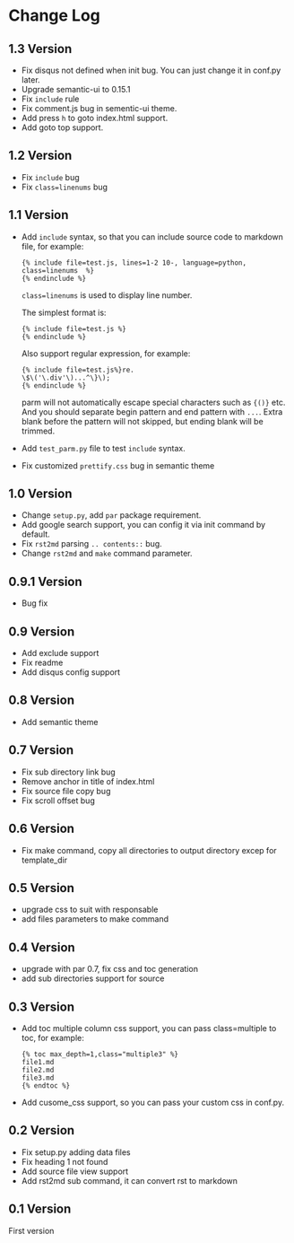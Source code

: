Change Log
=====================

1.3 Version
-----------------

* Fix disqus not defined when init bug. You can just change it in conf.py later.
* Upgrade semantic-ui to 0.15.1
* Fix `include` rule
* Fix comment.js bug in sementic-ui theme.
* Add press `h` to goto index.html support.
* Add goto top support.

1.2 Version
-----------------

* Fix `include` bug
* Fix `class=linenums` bug

1.1 Version
-----------------

* Add `include` syntax, so that you can include source code to markdown file, 
  for example:

    ```
    {% include file=test.js, lines=1-2 10-, language=python, class=linenums  %}
    {% endinclude %}
    ```
    
    `class=linenums` is used to display line number. 
    
    The simplest format is:
    
    ```
    {% include file=test.js %}
    {% endinclude %}
    ```
    
    Also support regular expression, for example:
    
    ```
    {% include file=test.js%}re.
    \$\('\.div'\)...^\}\);
    {% endinclude %}
    ```
    
    parm will not automatically escape special characters such as `{()}` etc.
    And you should separate begin pattern and end pattern with `...`. Extra blank
    before the pattern will not skipped, but ending blank will be trimmed.
    
* Add `test_parm.py` file to test `include` syntax.
* Fix customized `prettify.css` bug in semantic theme

1.0 Version
-----------------

* Change `setup.py`, add `par` package requirement.
* Add google search support, you can config it via init command by default.
* Fix `rst2md` parsing `.. contents::` bug.
* Change `rst2md` and `make` command parameter.

0.9.1 Version
-----------------

* Bug fix

0.9 Version
-----------------

* Add exclude support
* Fix readme
* Add disqus config support

0.8 Version
-----------------

* Add semantic theme

0.7 Version
-----------------

* Fix sub directory link bug
* Remove anchor in title of index.html
* Fix source file copy bug
* Fix scroll offset bug

0.6 Version
-----------------

* Fix make command, copy all directories to output directory excep for template_dir

0.5 Version
-----------------

* upgrade css to suit with responsable
* add files parameters to make command

0.4 Version
-----------------

* upgrade with par 0.7, fix css and toc generation
* add sub directories support for source

0.3 Version
-----------------

* Add toc multiple column css support, you can pass class=multiple to toc, for example:

    ```
    {% toc max_depth=1,class="multiple3" %}
    file1.md
    file2.md
    file3.md
    {% endtoc %}
    ```

* Add cusome_css support, so you can pass your custom css in conf.py.

0.2 Version
-----------------

* Fix setup.py adding data files
* Fix heading 1 not found
* Add source file view support
* Add rst2md sub command, it can convert rst to markdown

0.1 Version
-----------------
First version
